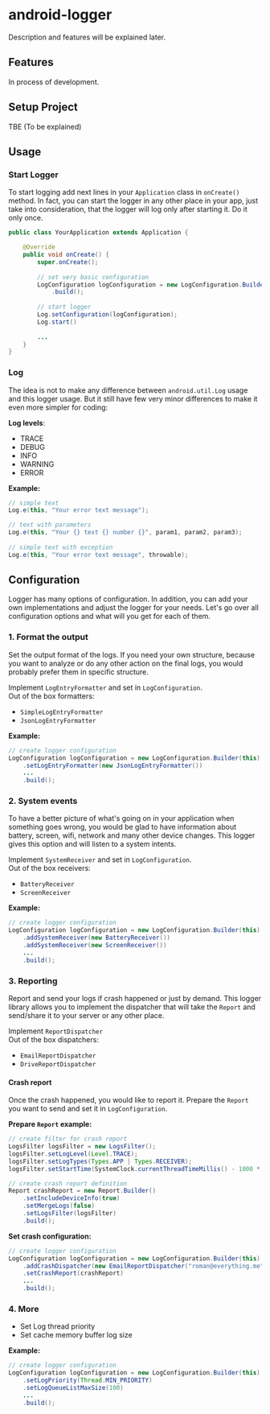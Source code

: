 android-logger
==============

Description and features will be explained later.

## Features
In process of development.

## Setup Project

TBE (To be explained)

## Usage

### Start Logger
To start logging add next lines in your `Application` class in `onCreate()` method. In fact, you can start the logger in any other place in your app, just take into consideration, that the logger will log only after starting it. Do it only once.

``` java
public class YourApplication extends Application {

	@Override
	public void onCreate() {
		super.onCreate();
		
		// set very basic configuration
		LogConfiguration logConfiguration = new LogConfiguration.Builder(this)
			.build();
			
		// start logger
		Log.setConfiguration(logConfiguration);
		Log.start()
			
		...
	}
}
```

### Log 

The idea is not to make any difference between `android.util.Log` usage and this logger usage. But it still have few very minor differences to make it even more simpler for coding:

**Log levels**:
* TRACE
* DEBUG
* INFO
* WARNING
* ERROR

**Example:**

``` java
// simple text
Log.e(this, "Your error text message");

// text with parameters
Log.e(this, "Your {} text {} number {}", param1, param2, param3);
	
// simple text with exception
Log.e(this, "Your error text message", throwable);
```


## Configuration

Logger has many options of configuration. In addition, you can add your own implementations and adjust the logger for your needs. Let's go over all configuration options and what will you get for each of them.

### 1. Format the output
Set the output format of the logs. If you need your own structure, because you want to analyze or do any other action on the final logs, you would probably prefer them in specific structure.

Implement `LogEntryFormatter` and set in `LogConfiguration`.<br>
Out of the box formatters:
* `SimpleLogEntryFormatter`
* `JsonLogEntryFormatter`

**Example:**
``` java
// create logger configuration
LogConfiguration logConfiguration = new LogConfiguration.Builder(this)
	.setLogEntryFormatter(new JsonLogEntryFormatter())
	...
	.build();
```

### 2. System events
To have a better picture of what's going on in your application when something goes wrong, you would be glad to have information about battery, screen, wifi, network and many other device changes. This logger gives this option and will listen to a system intents. 

Implement `SystemReceiver` and set in `LogConfiguration`.<br>
Out of the box receivers:
* `BatteryReceiver`
* `ScreenReceiver`
 
**Example:**

``` java
// create logger configuration
LogConfiguration logConfiguration = new LogConfiguration.Builder(this)
	.addSystemReceiver(new BatteryReceiver())
	.addSystemReceiver(new ScreenReceiver())
	...
	.build();
```

### 3. Reporting
Report and send your logs if crash happened or just by demand. This logger library allows you to implement the dispatcher that will take the `Report` and send/share it to your server or any other place.

Implement `ReportDispatcher`<br>
Out of the box dispatchers:
* `EmailReportDispatcher`
* `DriveReportDispatcher`
 
#### Crash report

Once the crash happened, you would like to report it. Prepare the `Report` you want to send and set it in `LogConfiguration`.
 
**Prepare `Report` example:**

``` java
// create filter for crash report
LogsFilter logsFilter = new LogsFilter();
logsFilter.setLogLevel(Level.TRACE);
logsFilter.setLogTypes(Types.APP | Types.RECEIVER);
logsFilter.setStartTime(SystemClock.currentThreadTimeMillis() - 1000 * 60 * 60);

// create crash report definition
Report crashReport = new Report.Builder()
    .setIncludeDeviceInfo(true)
    .setMergeLogs(false)
    .setLogsFilter(logsFilter)
    .build();
```

**Set crash configuration:**

``` java
// create logger configuration
LogConfiguration logConfiguration = new LogConfiguration.Builder(this)
    .addCrashDispatcher(new EmailReportDispatcher("roman@everything.me"))
    .setCrashReport(crashReport)
    ...
    .build();
```

### 4. More

- Set Log thread priority
- Set cache memory buffer log size

**Example:**

``` java
// create logger configuration
LogConfiguration logConfiguration = new LogConfiguration.Builder(this)
    .setLogPriority(Thread.MIN_PRIORITY)
    .setLogQueueListMaxSize(100)
    ...
    .build();
```
